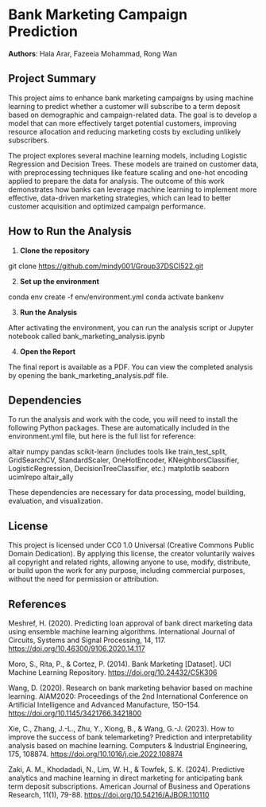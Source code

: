 # Bank Marketing Campaign Prediction

**Authors**: Hala Arar, Fazeeia Mohammad, Rong Wan 

## Project Summary

This project aims to enhance bank marketing campaigns by using machine learning to predict whether a customer will subscribe to a term deposit based on demographic and campaign-related data. The goal is to develop a model that can more effectively target potential customers, improving resource allocation and reducing marketing costs by excluding unlikely subscribers.

The project explores several machine learning models, including Logistic Regression and Decision Trees. These models are trained on customer data, with preprocessing techniques like feature scaling and one-hot encoding applied to prepare the data for analysis. The outcome of this work demonstrates how banks can leverage machine learning to implement more effective, data-driven marketing strategies, which can lead to better customer acquisition and optimized campaign performance.


## How to Run the Analysis

1. **Clone the repository**

git clone https://github.com/mindy001/Group37DSCI522.git

2. **Set up the environment**

conda env create -f env/environment.yml
conda activate bankenv


3. **Run the Analysis**

After activating the environment, you can run the analysis script or Jupyter notebook called bank_marketing_analysis.ipynb

4. **Open the Report**

The final report is available as a PDF. You can view the completed analysis by opening the bank_marketing_analysis.pdf file.

## Dependencies

To run the analysis and work with the code, you will need to install the following Python packages. These are automatically included in the environment.yml file, but here is the full list for reference:

altair
numpy
pandas
scikit-learn (includes tools like train_test_split, GridSearchCV, StandardScaler, OneHotEncoder, KNeighborsClassifier, LogisticRegression, DecisionTreeClassifier, etc.)
matplotlib
seaborn
ucimlrepo
altair_ally

These dependencies are necessary for data processing, model building, evaluation, and visualization.


## License

This project is licensed under CC0 1.0 Universal (Creative Commons Public Domain Dedication). By applying this license, the creator voluntarily waives all copyright and related rights, allowing anyone to use, modify, distribute, or build upon the work for any purpose, including commercial purposes, without the need for permission or attribution. 

## References

Meshref, H. (2020). Predicting loan approval of bank direct marketing data using ensemble machine learning algorithms. International Journal of Circuits, Systems and Signal Processing, 14, 117. https://doi.org/10.46300/9106.2020.14.117

Moro, S., Rita, P., & Cortez, P. (2014). Bank Marketing [Dataset]. UCI Machine Learning Repository. https://doi.org/10.24432/C5K306

Wang, D. (2020). Research on bank marketing behavior based on machine learning. AIAM2020: Proceedings of the 2nd International Conference on Artificial Intelligence and Advanced Manufacture, 150–154. https://doi.org/10.1145/3421766.3421800

Xie, C., Zhang, J.-L., Zhu, Y., Xiong, B., & Wang, G.-J. (2023). How to improve the success of bank telemarketing? Prediction and interpretability analysis based on machine learning. Computers & Industrial Engineering, 175, 108874. https://doi.org/10.1016/j.cie.2022.108874

Zaki, A. M., Khodadadi, N., Lim, W. H., & Towfek, S. K. (2024). Predictive analytics and machine learning in direct marketing for anticipating bank term deposit subscriptions. American Journal of Business and Operations Research, 11(1), 79-88. https://doi.org/10.54216/AJBOR.110110

